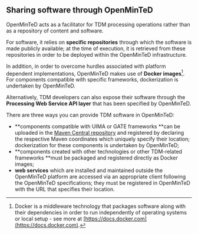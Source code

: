 ```

```

## Sharing software through OpenMinTeD

OpenMinTeD acts as a facilitator for TDM processing operations rather than as a repository of content and software.

For software, it relies on **specific repositories** through which the software is made publicly available; at the time of execution, it is retrieved from these repositories in order to be deployed within the OpenMinTeD infrastructure.

In addition, in order to overcome hurdles associated with platform dependent implementations, OpenMinTeD makes use of **Docker images**[^1]. For components compatible with specific frameworks, dockerization is undertaken by OpenMinTeD.

Alternatively, TDM developers can also expose their software through the **Processing Web Service API layer** that has been specified by OpenMinTeD.

There are three ways you can provide TDM software in OpenMinTeD:

* **components compatible with UIMA or GATE frameworks **can be uploaded in the [Maven Central repository](http://maven.apache.org) and registered by declaring the respective Maven coordinates which uniquely specify their  location; dockerization for these components is undertaken by OpenMinTeD;
* **components created with other technologies or other TDM-related frameworks **must be packaged  and registered directly as Docker images;
* **web services** which are installed and maintained outside the OpenMinTeD platform are accessed via an appropriate client following the OpenMinTeD specifications; they must be registered in OpenMinTeD with the URL that specifies their location.



[^1]: Docker is a middleware technology that packages software along with their dependencies in order to run independently of operating systems or local setup - see more at [https://docs.docker.com](https://docs.docker.com).

